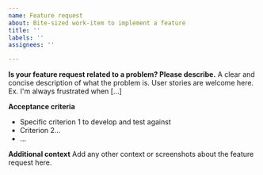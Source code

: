 ```yaml
---
name: Feature request
about: Bite-sized work-item to implement a feature
title: ''
labels: ''
assignees: ''

---
```


**Is your feature request related to a problem? Please describe.**
A clear and concise description of what the problem is.
User stories are welcome here.
Ex. I'm always frustrated when [...]

**Acceptance criteria**

- Specific criterion 1 to develop and test against
- Criterion 2…
- …

**Additional context**
Add any other context or screenshots about the feature request here.
